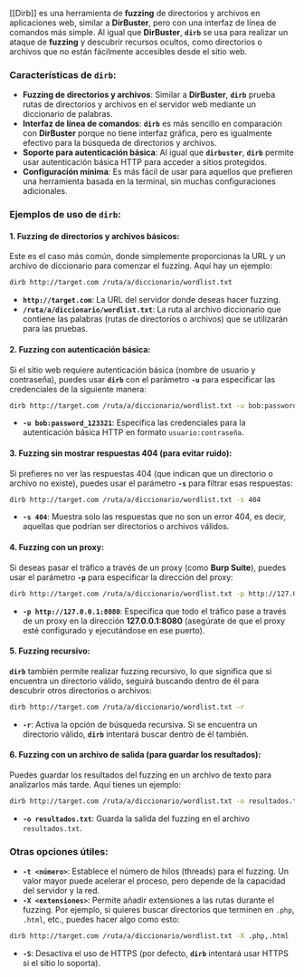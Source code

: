 [[Dirb]] es una herramienta de **fuzzing** de directorios y archivos en aplicaciones web, similar a **DirBuster**, pero con una interfaz de línea de comandos más simple. Al igual que **DirBuster**, **`dirb`** se usa para realizar un ataque de **fuzzing** y descubrir recursos ocultos, como directorios o archivos que no están fácilmente accesibles desde el sitio web.

### Características de **`dirb`**:

- **Fuzzing de directorios y archivos**: Similar a **DirBuster**, **`dirb`** prueba rutas de directorios y archivos en el servidor web mediante un diccionario de palabras.
- **Interfaz de línea de comandos**: **`dirb`** es más sencillo en comparación con **DirBuster** porque no tiene interfaz gráfica, pero es igualmente efectivo para la búsqueda de directorios y archivos.
- **Soporte para autenticación básica**: Al igual que **`dirbuster`**, **`dirb`** permite usar autenticación básica HTTP para acceder a sitios protegidos.
- **Configuración mínima**: Es más fácil de usar para aquellos que prefieren una herramienta basada en la terminal, sin muchas configuraciones adicionales.

### Ejemplos de uso de **`dirb`**:

#### 1. **Fuzzing de directorios y archivos básicos**:

Este es el caso más común, donde simplemente proporcionas la URL y un archivo de diccionario para comenzar el fuzzing. Aquí hay un ejemplo:

```bash
dirb http://target.com /ruta/a/diccionario/wordlist.txt
```

- **`http://target.com`**: La URL del servidor donde deseas hacer fuzzing.
- **`/ruta/a/diccionario/wordlist.txt`**: La ruta al archivo diccionario que contiene las palabras (rutas de directorios o archivos) que se utilizarán para las pruebas.

#### 2. **Fuzzing con autenticación básica**:

Si el sitio web requiere autenticación básica (nombre de usuario y contraseña), puedes usar **`dirb`** con el parámetro **`-u`** para especificar las credenciales de la siguiente manera:

```bash
dirb http://target.com /ruta/a/diccionario/wordlist.txt -u bob:password_123321
```

- **`-u bob:password_123321`**: Especifica las credenciales para la autenticación básica HTTP en formato `usuario:contraseña`.

#### 3. **Fuzzing sin mostrar respuestas 404 (para evitar ruido)**:

Si prefieres no ver las respuestas 404 (que indican que un directorio o archivo no existe), puedes usar el parámetro **`-s`** para filtrar esas respuestas:

```bash
dirb http://target.com /ruta/a/diccionario/wordlist.txt -s 404
```

- **`-s 404`**: Muestra solo las respuestas que no son un error 404, es decir, aquellas que podrían ser directorios o archivos válidos.

#### 4. **Fuzzing con un proxy**:

Si deseas pasar el tráfico a través de un proxy (como **Burp Suite**), puedes usar el parámetro **`-p`** para especificar la dirección del proxy:

```bash
dirb http://target.com /ruta/a/diccionario/wordlist.txt -p http://127.0.0.1:8080
```

- **`-p http://127.0.0.1:8080`**: Especifica que todo el tráfico pase a través de un proxy en la dirección **127.0.0.1:8080** (asegúrate de que el proxy esté configurado y ejecutándose en ese puerto).

#### 5. **Fuzzing recursivo**:

**`dirb`** también permite realizar fuzzing recursivo, lo que significa que si encuentra un directorio válido, seguirá buscando dentro de él para descubrir otros directorios o archivos:

```bash
dirb http://target.com /ruta/a/diccionario/wordlist.txt -r
```

- **`-r`**: Activa la opción de búsqueda recursiva. Si se encuentra un directorio válido, **`dirb`** intentará buscar dentro de él también.

#### 6. **Fuzzing con un archivo de salida (para guardar los resultados)**:

Puedes guardar los resultados del fuzzing en un archivo de texto para analizarlos más tarde. Aquí tienes un ejemplo:

```bash
dirb http://target.com /ruta/a/diccionario/wordlist.txt -o resultados.txt
```

- **`-o resultados.txt`**: Guarda la salida del fuzzing en el archivo `resultados.txt`.

### Otras opciones útiles:

- **`-t <número>`**: Establece el número de hilos (threads) para el fuzzing. Un valor mayor puede acelerar el proceso, pero depende de la capacidad del servidor y la red.
- **`-X <extensiones>`**: Permite añadir extensiones a las rutas durante el fuzzing. Por ejemplo, si quieres buscar directorios que terminen en `.php`, `.html`, etc., puedes hacer algo como esto:

```bash
dirb http://target.com /ruta/a/diccionario/wordlist.txt -X .php,.html
```

- **`-S`**: Desactiva el uso de HTTPS (por defecto, **`dirb`** intentará usar HTTPS si el sitio lo soporta).